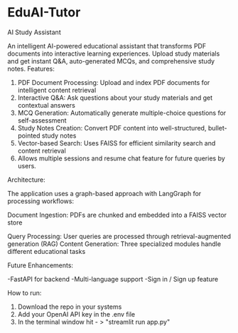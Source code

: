 # EduAI-Tutor

AI Study Assistant

An intelligent AI-powered educational assistant that transforms PDF documents into interactive learning experiences. Upload study materials and get instant Q&A, auto-generated MCQs, and comprehensive study notes.
Features:

1. PDF Document Processing: Upload and index PDF documents for intelligent content retrieval
2. Interactive Q&A: Ask questions about your study materials and get contextual answers
3. MCQ Generation: Automatically generate multiple-choice questions for self-assessment
4. Study Notes Creation: Convert PDF content into well-structured, bullet-pointed study notes
5. Vector-based Search: Uses FAISS for efficient similarity search and content retrieval
6. Allows multiple sessions and resume chat feature for future queries by users.

Architecture:

The application uses a graph-based approach with LangGraph for processing workflows:

Document Ingestion: PDFs are chunked and embedded into a FAISS vector store

Query Processing: User queries are processed through retrieval-augmented generation (RAG)
Content Generation: Three specialized modules handle different educational tasks

Future Enhancements:

-FastAPI for backend
-Multi-language support
-Sign in / Sign up feature

How to run:

1. Download the repo in your systems
2. Add your OpenAI API key in the .env file
3. In the terminal window hit - > "streamlit run app.py"
